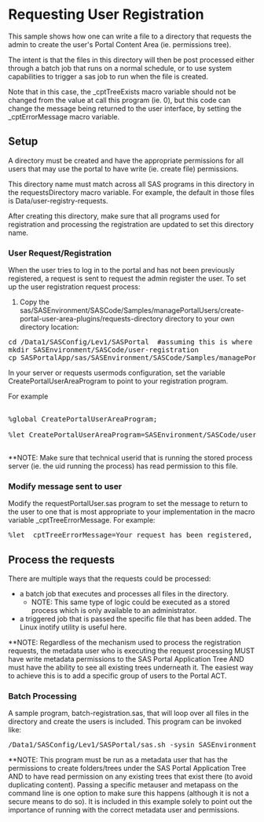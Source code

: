 #  Requesting User Registration

This sample shows how one can write a file to a directory that requests the admin to create the user's Portal Content Area (ie. permissions tree).

 The intent is that the files in this directory will then be post processed either through a batch job that runs on a normal schedule, or to use system capabilities to trigger a sas job to run when the file is created.

Note that in this case, the _cptTreeExists macro variable should not be changed
from the value at call this program (ie. 0), but this code can change the
message being returned to the user interface, by setting the _cptErrorMessage
 macro variable.

##  Setup

A directory must be created and have the appropriate permissions for all users that may use the portal to have write (ie. create file) permissions.

This directory name must match across all SAS programs in this directory in the requestsDirectory macro variable. For example, the default in those files is Data/user-registry-requests.

After creating this directory, make sure that all programs used for registration and processing the registration are updated to set this directory name.

###  User Request/Registration

When the user tries to log in to the portal and has not been previously registered, a request is sent to request the admin register the user.  To set up the user registration request process:

1. Copy the sas/SASEnvironment/SASCode/Samples/managePortalUsers/create-portal-user-area-plugins/requests-directory directory to your own directory location:
<pre>
cd /Data1/SASConfig/Lev1/SASPortal  #assuming this is where this repo directory is linked.
mkdir SASEnvironment/SASCode/user-registration
cp SASPortalApp/sas/SASEnvironment/SASCode/Samples/managePortalUsers/create-portal-user-area-plugins/requests-directory/* SASEnvironment/SASCode/user-registration
</pre>

In your server or requests usermods configuration, set the variable CreatePortalUserAreaProgram to point to your registration program.  

For example
<pre>

%global CreatePortalUserAreaProgram;

%let CreatePortalUserAreaProgram=SASEnvironment/SASCode/user-registration/requestPortalUser.sas;

</pre>

**NOTE: Make sure that technical userid that is running the stored process server (ie. the uid running the process) has read permission to this file.

### Modify message sent to user

Modify the requestPortalUser.sas program to set the message to return to the user to one that is most appropriate to your implementation in the macro variable _cptTreeErrorMessage. For example:
<pre>
%let _cptTreeErrorMessage=Your request has been registered, please try again later.;
</pre>

## Process the requests

There are multiple ways that the requests could be processed:

- a batch job that executes and processes all files in the directory.  
  - NOTE: This same type of logic could be executed as a stored process which is only available to an administrator.
- a triggered job that is passed the specific file that has been added.  The Linux inotify utility is useful here.

**NOTE: Regardless of the mechanism used to process the registration requests, the metadata user who is executing the request processing MUST have write metadata permissions to the SAS Portal Application Tree AND must have the ability to see all existing trees underneath it.  The easiest way to achieve this is to add a specific group of users to the Portal ACT.

### Batch Processing

A sample program, batch-registration.sas, that will loop over all files in the directory and create the users is included.  This program can be invoked like:

<pre>
/Data1/SASConfig/Lev1/SASPortal/sas.sh -sysin SASEnvironment/SASCode/user-registration/batch-registration.sas -log $HOME/batch-registration.log -initstmt "options metauser='portal admin' metapass='portal admin password';"
</pre>
**NOTE: This program must be run as a metadata user that has the permissions to create folders/trees under the SAS Portal Application Tree AND to have read permission on any existing trees that exist there (to avoid duplicating content).   Passing a specific metauser and metapass on the command line is one option to make sure this happens (although it is not a secure means to do so).  It is included in this example solely to point out the importance of running with the correct metadata user and permissions.
